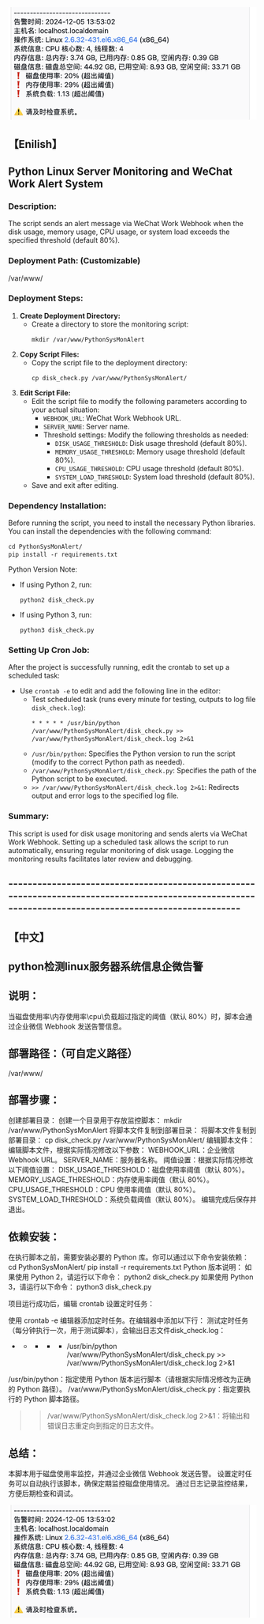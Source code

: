 
![alt text](image.png)

## 【Enilish】
## Python Linux Server Monitoring and WeChat Work Alert System

### Description:
The script sends an alert message via WeChat Work Webhook when the disk usage, memory usage, CPU usage, or system load exceeds the specified threshold (default 80%).

### Deployment Path: (Customizable)
/var/www/

### Deployment Steps:
1. **Create Deployment Directory:**
   - Create a directory to store the monitoring script:
     ```
     mkdir /var/www/PythonSysMonAlert
     ```
2. **Copy Script Files:**
   - Copy the script file to the deployment directory:
     ```
     cp disk_check.py /var/www/PythonSysMonAlert/
     ```
3. **Edit Script File:**
   - Edit the script file to modify the following parameters according to your actual situation:
     - `WEBHOOK_URL`: WeChat Work Webhook URL.
     - `SERVER_NAME`: Server name.
     - Threshold settings: Modify the following thresholds as needed:
       - `DISK_USAGE_THRESHOLD`: Disk usage threshold (default 80%).
       - `MEMORY_USAGE_THRESHOLD`: Memory usage threshold (default 80%).
       - `CPU_USAGE_THRESHOLD`: CPU usage threshold (default 80%).
       - `SYSTEM_LOAD_THRESHOLD`: System load threshold (default 80%).
   - Save and exit after editing.

### Dependency Installation:
Before running the script, you need to install the necessary Python libraries. You can install the dependencies with the following command:
```
cd PythonSysMonAlert/
pip install -r requirements.txt
```
Python Version Note:
- If using Python 2, run:
  ```
  python2 disk_check.py
  ```
- If using Python 3, run:
  ```
  python3 disk_check.py
  ```

### Setting Up Cron Job:
After the project is successfully running, edit the crontab to set up a scheduled task:
- Use `crontab -e` to edit and add the following line in the editor:
  - Test scheduled task (runs every minute for testing, outputs to log file `disk_check.log`):
    ```
    * * * * * /usr/bin/python /var/www/PythonSysMonAlert/disk_check.py >> /var/www/PythonSysMonAlert/disk_check.log 2>&1
    ```
  - `/usr/bin/python`: Specifies the Python version to run the script (modify to the correct Python path as needed).
  - `/var/www/PythonSysMonAlert/disk_check.py`: Specifies the path of the Python script to be executed.
  - `>> /var/www/PythonSysMonAlert/disk_check.log 2>&1`: Redirects output and error logs to the specified log file.

### Summary:
This script is used for disk usage monitoring and sends alerts via WeChat Work Webhook.
Setting up a scheduled task allows the script to run automatically, ensuring regular monitoring of disk usage.
Logging the monitoring results facilitates later review and debugging.

## ------------------------------------------------------------------------------------------------------------------------------------------------------

## 【中文】
## python检测linux服务器系统信息企微告警

## 说明： 
当磁盘使用率\内存使用率\cpu\负载超过指定的阈值（默认 80%）时，脚本会通过企业微信 Webhook 发送告警信息。

## 部署路径：（可自定义路径）
/var/www/

## 部署步骤：
创建部署目录： 
创建一个目录用于存放监控脚本： 
mkdir /var/www/PythonSysMonAlert
将脚本文件复制到部署目录： 
将脚本文件复制到部署目录： 
cp disk_check.py /var/www/PythonSysMonAlert/
编辑脚本文件： 
编辑脚本文件，根据实际情况修改以下参数： 
WEBHOOK_URL：企业微信 Webhook URL。
SERVER_NAME：服务器名称。
阈值设置：根据实际情况修改以下阈值设置：
DISK_USAGE_THRESHOLD：磁盘使用率阈值（默认 80%）。
MEMORY_USAGE_THRESHOLD：内存使用率阈值（默认 80%）。
CPU_USAGE_THRESHOLD：CPU 使用率阈值（默认 80%）。
SYSTEM_LOAD_THRESHOLD：系统负载阈值（默认 80%）。
编辑完成后保存并退出。

## 依赖安装：
在执行脚本之前，需要安装必要的 Python 库。你可以通过以下命令安装依赖：
cd PythonSysMonAlert/
pip install -r requirements.txt
Python 版本说明：
如果使用 Python 2，请运行以下命令：
python2 disk_check.py
如果使用 Python 3，请运行以下命令：
python3 disk_check.py

项目运行成功后，编辑 crontab 设置定时任务：

使用 crontab -e 编辑器添加定时任务。在编辑器中添加以下行：
测试定时任务（每分钟执行一次，用于测试脚本），会输出日志文件disk_check.log：
* * * * * /usr/bin/python /var/www/PythonSysMonAlert/disk_check.py >> /var/www/PythonSysMonAlert/disk_check.log 2>&1

/usr/bin/python：指定使用 Python 版本运行脚本（请根据实际情况修改为正确的 Python 路径）。
/var/www/PythonSysMonAlert/disk_check.py：指定要执行的 Python 脚本路径。
>> /var/www/PythonSysMonAlert/disk_check.log 2>&1：将输出和错误日志重定向到指定的日志文件。 

## 总结：
本脚本用于磁盘使用率监控，并通过企业微信 Webhook 发送告警。
设置定时任务可以自动执行该脚本，确保定期监控磁盘使用情况。
通过日志记录监控结果，方便后期检查和调试。 

![alt text](image.png)
